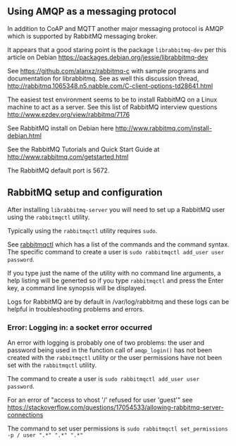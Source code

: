## Using AMQP as a messaging protocol

In addition to CoAP and MQTT another major messaging protocol is AMQP which is supported
by RabbitMQ messaging broker.

It appears that a good staring point is the package `librabbitmq-dev` per this article
on Debian https://packages.debian.org/jessie/librabbitmq-dev

See https://github.com/alanxz/rabbitmq-c with sample programs and documentation for librabbitmq. See as well
this discussion thread, http://rabbitmq.1065348.n5.nabble.com/C-client-options-td28641.html 

The easiest test environment seems to be to install RabbitMQ on a Linux machine to act as
a server. See this list of RabbitMQ interview questions http://www.ezdev.org/view/rabbitmq/7176

See RabbitMQ install on Debian here http://www.rabbitmq.com/install-debian.html

See the RabbitMQ Tutorials and Quick Start Guide at http://www.rabbitmq.com/getstarted.html

The RabbitMQ default port is 5672.

## RabbitMQ setup and configuration

After installing `librabbitmq-server` you will need to set up a RabbitMQ user using the `rabbitmqctl` utility.

Typically using the `rabbitmqctl` utility requires `sudo`.

See [rabbitmqctl](https://www.rabbitmq.com/rabbitmqctl.8.html) which has a list of the commands and the
command syntax. The specific command to create a user is `sudo rabbitmqctl add_user user password`.

If you type just the name of the utility with no command line arguments, a help listing will be generted so
if you type `rabbitmqctl` and press the Enter key, a command line synopsis will be displayed.

Logs for RabbitMQ are by default in /var/log/rabbitmq and these logs can be helpful in troubleshooting
problems and errors.

### Error: Logging in: a socket error occurred

An error with logging is probably one of two problems: the user and password being used in the function call
of `amqp_login()` has not been created with the `rabbitmqctl` utility or the user permissions have not been
set with the `rabbitmqctl` utility.

The command to create a user is `sudo rabbitmqctl add_user user password`.

For an error of "access to vhost '/' refused for user 'guest'" see https://stackoverflow.com/questions/17054533/allowing-rabbitmq-server-connections

The command to set user permissions is `sudo rabbitmqctl set_permissions -p / user ".*" ".*" ".*"`
